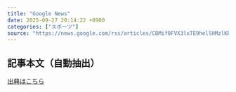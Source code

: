 ```yaml
---
title: "Google News"
date: 2025-09-27 20:14:22 +0900
categories: ["スポーツ"]
source: "https://news.google.com/rss/articles/CBMif0FVX3lxTE9hellHMzlKRjFGbzBCQkpzb2FHLUJIREx6VHotdDcyeEtlY3hnQ0xnMmlyXzB5VmFGeDBDNmxDME11R0pjakk2cnVDRUUyNElqY1lGaG5yUmxfNmZQcXd3UWxBbk1jNVZVR1RRWGlzc2k2dXpfVllBdGYxa1ItdWs?oc=5"
---
```


## 記事本文（自動抽出）
<body class="y0K44d EA71Tc" id="readabilityBody"></body>

[出典はこちら](https://news.google.com/rss/articles/CBMif0FVX3lxTE9hellHMzlKRjFGbzBCQkpzb2FHLUJIREx6VHotdDcyeEtlY3hnQ0xnMmlyXzB5VmFGeDBDNmxDME11R0pjakk2cnVDRUUyNElqY1lGaG5yUmxfNmZQcXd3UWxBbk1jNVZVR1RRWGlzc2k2dXpfVllBdGYxa1ItdWs?oc=5)
